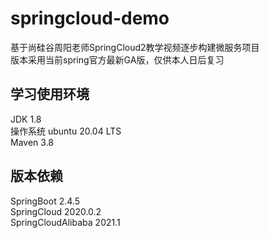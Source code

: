 # springcloud-demo
基于尚硅谷周阳老师SpringCloud2教学视频逐步构建微服务项目  
版本采用当前spring官方最新GA版，仅供本人日后复习
## 学习使用环境
JDK 1.8  
操作系统 ubuntu 20.04 LTS   
Maven 3.8  
## 版本依赖
SpringBoot 2.4.5  
SpringCloud 2020.0.2  
SpringCloudAlibaba 2021.1  
